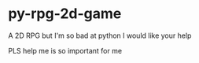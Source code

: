 # py-rpg-2d-game
A 2D RPG but I'm so bad at python I would like your help

PLS help me is so important for me 
